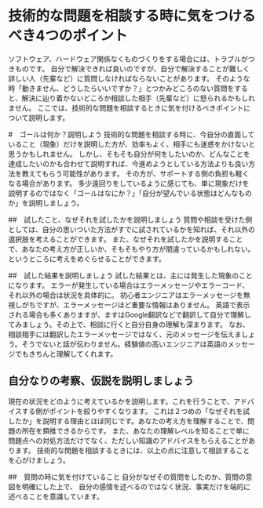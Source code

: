 # 技術的な問題を相談する時に気をつけるべき4つのポイント
ソフトウェア、ハードウェア関係なくものづくりをする場合には、トラブルがつきものです。
自分で解決できれば良いのですが、自分で解決することが難しく詳しい人（先輩など）に質問しなければならないことがあります。
そのような時「動きません、どうしたらいいですか？」とつかみどころのない質問をすると、解決に辿り着かないどころか相談した相手（先輩など）に怒られるかもしれません。
ここでは、技術的な問題を相談するときに気を付けるべきポイントについて説明します。

#　ゴールは何か？説明しよう
技術的な問題を相談する時に、今自分の直面していること（現象）だけを説明した方が、効率もよく、相手にも迷惑をかけないと思うかもしれません。
しかし、そもそも自分が何をしたいのか、どんなことを達成したいのかも合わせて説明すれば、今進めようとしている方法よりも良い方法を教えてもらう可能性があります。
その方が、サポートする側の負担も軽くなる場合があります。
多少遠回りをしているように感じても、単に現象だけを説明するのではなく「ゴールはなにか？」「自分が望んでいる状態はどんなものか」を説明しましょう。

##　試したこと、なぜそれを試したかを説明しましょう
質問や相談を受けた側としては、自分の思いついた方法がすでに試されているかを知れば、それ以外の選択肢を考えることができます。
また、なぜそれを試したかを説明することで、あなたの考え方が正しいか、そもそもやり方が間違っているかもしれない。
というところに考えをめぐらせることができます。

##　試した結果を説明しましょう
試した結果とは、主には発生した現象のことになります。
エラーが発生している場合はエラーメッセージやエラーコード、それ以外の場合は状況を具体的に。
初心者エンジニアはエラーメッセージを無視しがちですが、エラーメッセージほど重要な情報はありません。
英語で表示される場合も多くありますが、ますはGoogle翻訳などで翻訳して自分で理解してみましょう。その上で、相談に行くと自分自身の理解も深まります。
なお、相談相手には翻訳したエラーメッセージではなく、元のメッセージを伝えましょう。そうでないと話が伝わりません。経験値の高いエンジニアは英語のメッセージでもきちんと理解してくれます。

## 自分なりの考察、仮説を説明しましょう
現在の状況をどのように考えているかを説明します。これを行うことで、アドバイスする側がポイントを絞りやすくなります。
これは２つめの「なぜそれを試したか」を説明する理由とほぼ同じです。あなたの考え方を理解することで、問題の所在を類推できるからです。
また、あなたの理解レベルを知ることで単に問題点への対処方法だけでなく、ただしい知識のアドバイスをもらえることがあります。
技術的な問題を相談するときには、以上の点に注意して相談することを心がけましょう。

##　質問の時に気を付けていること
自分がなぜその質問をしたのか、質問の意図を明確にした上で、
自分の感情を述べるのではなく状況、事実だけを端的に述べることを意識しています。